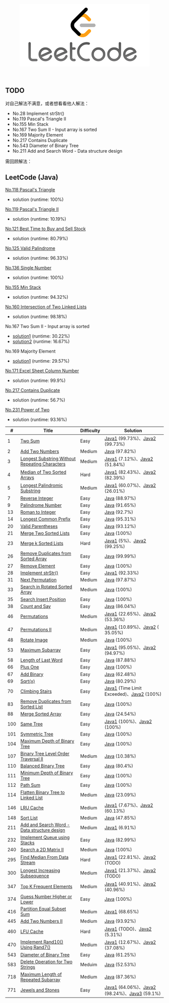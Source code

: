<p align="center"><img src="https://raw.githubusercontent.com/lewiszlw/notebooks/master/assets/leetcode/leetcode-icon.jpeg"></p>

<p align="center">
    <img src="https://img.shields.io/badge/55/1023-Solved/Total-blue.svg" alt="">
    <img src="https://img.shields.io/badge/Easy-42-green.svg" alt="">
    <img src="https://img.shields.io/badge/Medium-11-orange.svg" alt="">
    <img src="https://img.shields.io/badge/Hard-2-red.svg" alt="">
    <img src="https://img.shields.io/badge/language-java|c-yellow.svg" alt="">
</p>

## TODO
对自己解法不满意，或者想看看他人解法：
- No.28 Implement strStr()
- No.119 Pascal's Triangle II
- No.155 Min Stack
- No.167 Two Sum II - Input array is sorted
- No.169 Majority Element
- No.217 Contains Duplicate
- No.543 Diameter of Binary Tree
- No.211 Add and Search Word - Data structure design


需回顾解法：

## LeetCode (Java)

[No.118 Pascal's Triangle](https://github.com/lewiszlw/leetcode/blob/master/leetcode-java/src/main/java/leetcode/algorithms/_0118PascalsTriangle.java)
- solution (runtime: 100%)

[No.119 Pascal's Triangle II](https://github.com/lewiszlw/leetcode/blob/master/leetcode-java/src/main/java/leetcode/algorithms/_0119PascalsTriangleII.java)
- solution (runtime: 10.19%)

[No.121 Best Time to Buy and Sell Stock](https://github.com/lewiszlw/leetcode/blob/master/leetcode-java/src/main/java/leetcode/algorithms/_0121BestTimeToBuyAndSellStock.java)
- solution (runtime: 80.79%)

[No.125 Valid Palindrome](https://github.com/lewiszlw/leetcode/blob/master/leetcode-java/src/main/java/leetcode/algorithms/_0125ValidPalindrome.java)
- solution (runtime: 96.33%)

[No.136 Single Number](https://github.com/lewiszlw/leetcode/blob/master/leetcode-java/src/main/java/leetcode/algorithms/_136SingleNumber.java)
- solution (runtime: 100%)

[No.155 Min Stack](https://github.com/lewiszlw/leetcode/blob/master/leetcode-java/src/main/java/leetcode/algorithms/_0155MinStack.java)
- solution (runtime: 94.32%)

[No.160 Intersection of Two Linked Lists](https://github.com/lewiszlw/leetcode/blob/master/leetcode-java/src/main/java/leetcode/algorithms/_0160IntersectionOfTwoLinkedLists.java)
- solution (runtime: 98.18%)

No.167 Two Sum II - Input array is sorted
- [solution1](https://github.com/lewiszlw/leetcode/blob/master/leetcode-java/src/main/java/leetcode/algorithms/_0167TwoSumII.java) (runtime: 30.22%)
- [solution2](https://github.com/lewiszlw/leetcode/blob/master/leetcode-java/src/main/java/leetcode/algorithms/_0167TwoSumII.java) (runtime: 16.67%)

No.169 Majority Element
- [solution1](https://github.com/lewiszlw/leetcode/blob/master/leetcode-java/src/main/java/leetcode/algorithms/_0169MajorityElement.java) (runtime: 29.57%)

[No.171 Excel Sheet Column Number](https://github.com/lewiszlw/leetcode/blob/master/leetcode-java/src/main/java/leetcode/algorithms/_0171ExcelSheetColumnNumber.java)
- solution (runtime: 99.9%)

[No.217 Contains Duplicate](https://github.com/lewiszlw/leetcode/blob/master/leetcode-java/src/main/java/leetcode/algorithms/_0217ContainsDuplicate.java)
- solution (runtime: 56.7%)

[No.231 Power of Two](https://github.com/lewiszlw/leetcode/blob/master/leetcode-java/src/main/java/leetcode/algorithms/_0231PowerOfTwo.java)
- solution (runtime: 93.16%)

| # | Title | Difficulty | Solution |
|---|-------|------------|-----------|
| 1 | [Two Sum](https://leetcode.com/problems/two-sum/description/) | Easy | [Java1](https://github.com/lewiszlw/leetcode/blob/master/leetcode-java/src/main/java/leetcode/algorithms/_0001TwoSum.java) (99.73%)、[Java2](https://github.com/lewiszlw/leetcode/blob/master/leetcode-java/src/main/java/leetcode/algorithms/_0001TwoSum.java) (99.73%) |
| 2 | [Add Two Numbers](https://leetcode.com/problems/add-two-numbers/description/) | Medium | [Java](https://github.com/lewiszlw/leetcode/blob/master/leetcode-java/src/main/java/leetcode/algorithms/_0002AddTwoNumbers.java) (97.82%) |
| 3 | [Longest Substring Without Repeating Characters](https://leetcode.com/problems/longest-substring-without-repeating-characters/description/) | Medium | [Java1](https://github.com/lewiszlw/leetcode/blob/master/leetcode-java/src/main/java/leetcode/algorithms/_0003LongestSubstringWithoutRepeatingCharacters.java) (7.12%)、[Java2](https://github.com/lewiszlw/leetcode/blob/master/leetcode-java/src/main/java/leetcode/algorithms/_0003LongestSubstringWithoutRepeatingCharacters.java) (51.84%) |
| 4 | [Median of Two Sorted Arrays](https://leetcode-cn.com/problems/median-of-two-sorted-arrays/) | Hard | [Java1](https://github.com/lewiszlw/leetcode/blob/master/leetcode-java/src/main/java/leetcode/algorithms/_0004MedianOfTwoSortedArrays.java) (82.43%)、[Java2](https://github.com/lewiszlw/leetcode/blob/master/leetcode-java/src/main/java/leetcode/algorithms/_0004MedianOfTwoSortedArrays.java) (82.39%) |
| 5 | [Longest Palindromic Substring](https://leetcode.com/problems/longest-palindromic-substring/description/) | Medium | [Java1](https://github.com/lewiszlw/leetcode/blob/master/leetcode-java/src/main/java/leetcode/algorithms/_0005LongestPalindromicSubstring.java) (60.07%)、[Java2](https://github.com/lewiszlw/leetcode/blob/master/leetcode-java/src/main/java/leetcode/algorithms/_0005LongestPalindromicSubstring.java) (26.01%) |
| 7 | [Reverse Integer](https://leetcode.com/problems/reverse-integer/description/) | Easy | [Java](https://github.com/lewiszlw/leetcode/blob/master/leetcode-java/src/main/java/leetcode/algorithms/_0007ReverseInteger.java) (88.97%) |
| 9 | [Palindrome Number](https://leetcode.com/problems/palindrome-number/) | Easy | [Java](https://github.com/lewiszlw/leetcode/blob/master/leetcode-java/src/main/java/leetcode/algorithms/_0009PalindromeNumber.java) (91.65%) |
| 13 | [Roman to Integer](https://leetcode.com/problems/roman-to-integer/) | Easy | [Java](https://github.com/lewiszlw/leetcode/blob/master/leetcode-java/src/main/java/leetcode/algorithms/_0013RomanToInteger.java) (92.7%) |
| 14 | [Longest Common Prefix](https://leetcode.com/problems/longest-common-prefix/) | Easy | [Java](https://github.com/lewiszlw/leetcode/blob/master/leetcode-java/src/main/java/leetcode/algorithms/_0014LongestCommonPrefix.java) (95.31%) |
| 20 | [Valid Parentheses](https://leetcode-cn.com/problems/valid-parentheses/) | Easy | [Java](https://github.com/lewiszlw/leetcode/blob/master/leetcode-java/src/main/java/leetcode/algorithms/_0020ValidParentheses.java) (93.12%) |
| 21 | [Merge Two Sorted Lists](https://leetcode-cn.com/problems/merge-two-sorted-lists/) | Easy | [Java](https://github.com/lewiszlw/leetcode/blob/master/leetcode-java/src/main/java/leetcode/algorithms/_0021MergeTwoSortedLists.java) (100%) |
| 23 | [Merge k Sorted Lists](https://leetcode.com/problems/merge-k-sorted-lists/description/) | Hard | [Java1](https://github.com/lewiszlw/leetcode/blob/master/leetcode-java/src/main/java/leetcode/algorithms/_0023MergeKSortedLists.java) (5%)、[Java2](https://github.com/lewiszlw/leetcode/blob/master/leetcode-java/src/main/java/leetcode/algorithms/_0023MergeKSortedLists.java) (99.25%) |
| 26 | [Remove Duplicates from Sorted Array](https://leetcode-cn.com/problems/remove-duplicates-from-sorted-array/) | Easy | [Java](https://github.com/lewiszlw/leetcode/blob/master/leetcode-java/src/main/java/leetcode/algorithms/_0026RemoveDuplicatesFromSortedArray.java) (99.99%) |
| 27 | [Remove Element](https://leetcode-cn.com/problems/remove-element/) | Easy | [Java](https://github.com/lewiszlw/leetcode/blob/master/leetcode-java/src/main/java/leetcode/algorithms/_0027RemoveElement.java) (100%) |
| 28 | [Implement strStr()](https://leetcode-cn.com/problems/implement-strstr/) | Easy | [Java1](https://github.com/lewiszlw/leetcode/blob/master/leetcode-java/src/main/java/leetcode/algorithms/_0028ImplementstrStr.java) (92.33%) |
| 31 | [Next Permutation](https://leetcode-cn.com/problems/next-permutation/) | Medium | [Java](https://github.com/lewiszlw/leetcode/blob/master/leetcode-java/src/main/java/leetcode/algorithms/_0031NextPermutation.java) (97.87%) |
| 33 | [Search in Rotated Sorted Array](https://leetcode-cn.com/problems/search-in-rotated-sorted-array/) | Medium | [Java](https://github.com/lewiszlw/leetcode/blob/master/leetcode-java/src/main/java/leetcode/algorithms/_0033SearchInRotatedSortedArray.java) (100%) |
| 35 | [Search Insert Position](https://leetcode-cn.com/problems/search-insert-position/) | Easy | [Java](https://github.com/lewiszlw/leetcode/blob/master/leetcode-java/src/main/java/leetcode/algorithms/_0035SearchInsertPosition.java) (100%) |
| 38 | [Count and Say](https://leetcode-cn.com/problems/count-and-say/) | Easy | [Java](https://github.com/lewiszlw/leetcode/blob/master/leetcode-java/src/main/java/leetcode/algorithms/_0038CountAndSay.java) (86.04%) |
| 46 | [Permutations](https://leetcode-cn.com/problems/permutations/) | Medium | [Java1](https://github.com/lewiszlw/leetcode/blob/master/leetcode-java/src/main/java/leetcode/algorithms/_0046Permutations.java) (22.65%)、[Java2](https://github.com/lewiszlw/leetcode/blob/master/leetcode-java/src/main/java/leetcode/algorithms/_0046Permutations.java) (53.36%) |
| 47 | [Permutations II](https://leetcode-cn.com/problems/permutations-ii/) | Medium | [Java1](https://github.com/lewiszlw/leetcode/blob/master/leetcode-java/src/main/java/leetcode/algorithms/_0047PermutationsII.java) (10.89%)、[Java2](https://github.com/lewiszlw/leetcode/blob/master/leetcode-java/src/main/java/leetcode/algorithms/_0047PermutationsII.java) ( 35.05%) |
| 48 | [Rotate Image](https://leetcode.com/problems/rotate-image/description/) | Medium | [Java](https://github.com/lewiszlw/leetcode/blob/master/leetcode-java/src/main/java/leetcode/algorithms/_0048RotateImage.java) (100%) |
| 53 | [Maximum Subarray](https://leetcode.com/problems/maximum-subarray/description/) | Easy | [Java1](https://github.com/lewiszlw/leetcode/blob/master/leetcode-java/src/main/java/leetcode/algorithms/_0053MaximumSubarray.java) (95.05%)、[Java2](https://github.com/lewiszlw/leetcode/blob/master/leetcode-java/src/main/java/leetcode/algorithms/_0053MaximumSubarray.java) (94.97%) | 
| 58 | [Length of Last Word](https://leetcode-cn.com/problems/length-of-last-word/) | Easy | [Java](https://github.com/lewiszlw/leetcode/blob/master/leetcode-java/src/main/java/leetcode/algorithms/_0058LengthOfLastWord.java) (87.88%) |
| 66 | [Plus One](https://leetcode-cn.com/problems/plus-one/) | Easy | [Java](https://github.com/lewiszlw/leetcode/blob/master/leetcode-java/src/main/java/leetcode/algorithms/_0066PlusOne.java) (100%) |
| 67 | [Add Binary](https://leetcode-cn.com/problems/add-binary/) | Easy | [Java](https://github.com/lewiszlw/leetcode/blob/master/leetcode-java/src/main/java/leetcode/algorithms/_0067AddBinary.java) (62.48%) |
| 69 | [Sqrt(x)](https://leetcode-cn.com/problems/sqrtx/) | Easy | [Java](https://github.com/lewiszlw/leetcode/blob/master/leetcode-java/src/main/java/leetcode/algorithms/_0069Sqrtx.java) (80.29%) |
| 70 | [Climbing Stairs](https://leetcode-cn.com/problems/climbing-stairs/) | Easy | [Java1](https://github.com/lewiszlw/leetcode/blob/master/leetcode-java/src/main/java/leetcode/algorithms/_0070ClimbingStairs.java) (Time Limit Exceeded)、[Java2](https://github.com/lewiszlw/leetcode/blob/master/leetcode-java/src/main/java/leetcode/algorithms/_0070ClimbingStairs.java) (100%) |
| 83 | [Remove Duplicates from Sorted List](https://leetcode-cn.com/problems/remove-duplicates-from-sorted-list/) | Easy | [Java](https://github.com/lewiszlw/leetcode/blob/master/leetcode-java/src/main/java/leetcode/algorithms/_0083RemoveDuplicatesFromSortedList.java) (100%) |
| 88 | [Merge Sorted Array](https://leetcode-cn.com/problems/merge-sorted-array/) | Easy | [Java](https://github.com/lewiszlw/leetcode/blob/master/leetcode-java/src/main/java/leetcode/algorithms/_0088MergeSortedArray.java) (24.54%) |
| 100 | [Same Tree](https://leetcode-cn.com/problems/same-tree/) | Easy | [Java1](https://github.com/lewiszlw/leetcode/blob/master/leetcode-java/src/main/java/leetcode/algorithms/_0100SameTree.java) (100%)、[Java2](https://github.com/lewiszlw/leetcode/blob/master/leetcode-java/src/main/java/leetcode/algorithms/_0100SameTree.java) (100%) |
| 101 | [Symmetric Tree](https://leetcode-cn.com/problems/symmetric-tree/) | Easy | [Java](https://github.com/lewiszlw/leetcode/blob/master/leetcode-java/src/main/java/leetcode/algorithms/_0101SymmetricTree.java) (100%) |
| 104 | [Maximum Depth of Binary Tree](https://leetcode-cn.com/problems/maximum-depth-of-binary-tree/) | Easy | [Java](https://github.com/lewiszlw/leetcode/blob/master/leetcode-java/src/main/java/leetcode/algorithms/_0104MaximumDepthOfBinaryTree.java) (100%) |
| 107 | [Binary Tree Level Order Traversal II](https://leetcode-cn.com/problems/binary-tree-level-order-traversal-ii/) | Medium | [Java](https://github.com/lewiszlw/leetcode/blob/master/leetcode-java/src/main/java/leetcode/algorithms/_0107BinaryTreeLevelOrderTraversalII.java) (10.38%) |
| 110 | [Balanced Binary Tree](https://leetcode-cn.com/problems/balanced-binary-tree/) | Easy | [Java](https://github.com/lewiszlw/leetcode/blob/master/leetcode-java/src/main/java/leetcode/algorithms/_0110BalancedBinaryTree.java) (80.4%) |
| 111 | [Minimum Depth of Binary Tree](https://leetcode-cn.com/problems/minimum-depth-of-binary-tree/) | Easy | [Java](https://github.com/lewiszlw/leetcode/blob/master/leetcode-java/src/main/java/leetcode/algorithms/_0111MinimumDepthOfBinaryTree.java) (100%) |
| 112 | [Path Sum](https://leetcode-cn.com/problems/path-sum/) | Easy | [Java](https://github.com/lewiszlw/leetcode/blob/master/leetcode-java/src/main/java/leetcode/algorithms/_0112PathSum.java) (100%) |
| 114 | [Flatten Binary Tree to Linked List](https://leetcode.com/problems/flatten-binary-tree-to-linked-list/description/) | Medium | [Java](https://github.com/lewiszlw/leetcode/blob/master/leetcode-java/src/main/java/leetcode/algorithms/_0114FlattenBinaryTreeToLinkedList.java) (23.09%)
| 146 | [LRU Cache](https://leetcode-cn.com/problems/lru-cache/) | Medium | [Java1](https://github.com/lewiszlw/leetcode/blob/master/leetcode-java/src/main/java/leetcode/algorithms/_0146LRUCache.java) (7.67%)、[Java2](https://github.com/lewiszlw/leetcode/blob/master/leetcode-java/src/main/java/leetcode/algorithms/_0146LRUCache2.java) (60.13%) |
| 148 | [Sort List](https://leetcode-cn.com/problems/sort-list/) | Medium | [Java](https://github.com/lewiszlw/leetcode/blob/master/leetcode-java/src/main/java/leetcode/algorithms/_0148SortList.java) (47.85%) |
| 211 | [Add and Search Word - Data structure design](https://leetcode.com/problems/add-and-search-word-data-structure-design/description/) | Medium | [Java1](https://github.com/lewiszlw/leetcode/blob/master/leetcode-java/src/main/java/leetcode/algorithms/_0211AddAndSearchWord_DataStructureDesign.java) (6.91%) |
| 232 | [Implement Queue using Stacks](https://leetcode.com/problems/implement-queue-using-stacks/) | Easy | [Java](https://github.com/lewiszlw/leetcode/blob/master/leetcode-java/src/main/java/leetcode/algorithms/_0232ImplementQueueUsingStacks.java) (82.99%) |
| 240 | [Search a 2D Matrix II](https://leetcode.com/problems/search-a-2d-matrix-ii/description/) | Medium | [Java](https://github.com/lewiszlw/leetcode/blob/master/leetcode-java/src/main/java/leetcode/algorithms/_0240SearchA2DMatrixII.java) (100%) |
| 295 | [Find Median From Data Stream](https://leetcode-cn.com/problems/find-median-from-data-stream/) | Hard | [Java1](https://github.com/lewiszlw/leetcode/blob/master/leetcode-java/src/main/java/leetcode/algorithms/_0295FindMedianFromDataStream.java) (22.81%)、[Java2]() (TODO) |
| 300 | [Longest Increasing Subsequence](https://leetcode-cn.com/problems/longest-increasing-subsequence/) | Medium | [Java1](https://github.com/lewiszlw/leetcode/blob/master/leetcode-java/src/main/java/leetcode/algorithms/_0300LongestIncreasingSubsequence.java) (21.37%)、[Java2]() (TODO) |
| 347 | [Top K Frequent Elements](https://leetcode-cn.com/problems/top-k-frequent-elements/) | Medium | [Java1](https://github.com/lewiszlw/leetcode/blob/master/leetcode-java/src/main/java/leetcode/algorithms/_0347TopKFrequentElements.java) (40.91%)、[Java2](https://github.com/lewiszlw/leetcode/blob/master/leetcode-java/src/main/java/leetcode/algorithms/_0347TopKFrequentElements.java) (40.96%) |
| 374 | [Guess Number Higher or Lower](https://leetcode.com/problems/guess-number-higher-or-lower/) | Easy | [Java](https://github.com/lewiszlw/leetcode/blob/master/leetcode-java/src/main/java/leetcode/algorithms/_0374GuessNumberHigherOrLower.java) (100%) |
| 416 | [Partition Equal Subset Sum](https://leetcode.com/problems/partition-equal-subset-sum/description/) | Medium | [Java1](https://github.com/lewiszlw/leetcode/blob/master/leetcode-java/src/main/java/leetcode/algorithms/_0416PartitionEqualSubsetSum.java) (68.65%)
| 445 | [Add Two Numbers II](https://leetcode.com/problems/add-two-numbers-ii/) | Medium | [Java](https://github.com/lewiszlw/leetcode/blob/master/leetcode-java/src/main/java/leetcode/algorithms/_0445AddTwoNumbersII.java) (93.92%) |
| 460 | [LFU Cache](https://leetcode-cn.com/problems/lfu-cache/) | Hard | [Java1]() (TODO)、[Java2](https://github.com/lewiszlw/leetcode/blob/master/leetcode-java/src/main/java/leetcode/algorithms/_0460LFUCache2.java) (5.31%) |
| 470 | [Implement Rand10() Using Rand7()](https://leetcode-cn.com/problems/implement-rand10-using-rand7/) | Medium | [Java1](https://github.com/lewiszlw/leetcode/blob/master/leetcode-java/src/main/java/leetcode/algorithms/_0470ImplementRand10UsingRand7.java) (12.67%)、[Java2](https://github.com/lewiszlw/leetcode/blob/master/leetcode-java/src/main/java/leetcode/algorithms/_0470ImplementRand10UsingRand7.java) (37.08%) |
| 543 | [Diameter of Binary Tree](https://leetcode.com/problems/diameter-of-binary-tree/) | Easy | [Java](https://github.com/lewiszlw/leetcode/blob/master/leetcode-java/src/main/java/leetcode/algorithms/_0543DiameterOfBinaryTree.java) (61.25%) |
| 583 | [Delete Operation for Two Strings](https://leetcode.com/problems/delete-operation-for-two-strings/description/) | Meduim | [Java](https://github.com/lewiszlw/leetcode/blob/master/leetcode-java/src/main/java/leetcode/algorithms/_0583DeleteOperationForTwoStrings.java) (52.53%) |
| 718 | [Maximum Length of Repeated Subarray](https://leetcode.com/problems/maximum-length-of-repeated-subarray/description/) | Medium | [Java](https://github.com/lewiszlw/leetcode/blob/master/leetcode-java/src/main/java/leetcode/algorithms/_0718MaximumLengthOfRepeatedSubarray.java) (87.36%) |
| 771 | [Jewels and Stones](https://leetcode.com/problems/jewels-and-stones/) | Easy | [Java1](https://github.com/lewiszlw/leetcode/blob/master/leetcode-java/src/main/java/leetcode/algorithms/_0771JewelsAndStones.java) (64.06%)、[Java2](https://github.com/lewiszlw/leetcode/blob/master/leetcode-java/src/main/java/leetcode/algorithms/_0771JewelsAndStones.java) (98.24%)、[Java3](https://github.com/lewiszlw/leetcode/blob/master/leetcode-java/src/main/java/leetcode/algorithms/_0771JewelsAndStones.java) (59.1%) |
